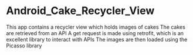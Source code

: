 # Android_Cake_Recycler_View
This app contains a recycler view which holds images of cakes
The cakes are retrieved from an API
A get request is made using retrofit, which is an excellent library to interact with APIs
The images are then loaded using the Picasso library
